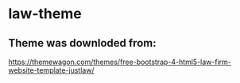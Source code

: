# law-theme
## Theme was downloded from:
https://themewagon.com/themes/free-bootstrap-4-html5-law-firm-website-template-justlaw/
